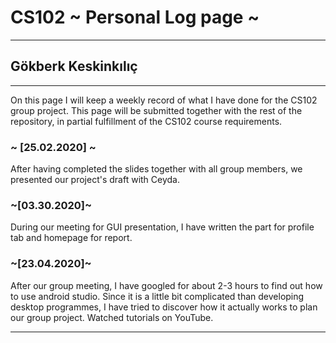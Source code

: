 # CS102 ~ Personal Log page ~
****
## Gökberk Keskinkılıç 
****

On this page I will keep a weekly record of what I have done for the CS102 group project. This page will be submitted together with the rest of the repository, in partial fulfillment of the CS102 course requirements.


### ~ [25.02.2020] ~ 
After having completed the slides together with all group members, we presented our project's draft with Ceyda.

### ~[03.30.2020]~
During our meeting for GUI presentation, I have written the part for profile tab and homepage for report.

### ~[23.04.2020]~ 
After our group meeting, I have googled for about 2-3 hours to find out how to use android studio. Since it is a little bit complicated than developing desktop programmes, I have tried to discover how it actually works to plan our group project. Watched tutorials on YouTube. 

***
